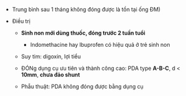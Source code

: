 - Trung bình sau 1 tháng không đóng được là tồn tại ống ĐM)  
- Điều trị  
	- **Sinh non mới dùng thuốc, đóng trước 2 tuần tuổi**  
		- Indomethacine hay Ibuprofen có hiệu quả ở trẻ sinh non  
	- Suy tim: digoxin, lợi tiểu  
	- ĐÓNg dụng cụ ưu tiên và thành công cao: PDA type **A-B-C**, d < **10mm**, **chưa đảo shunt**  
	- Phẫu thuật: PDA không đóng được bằng dụng cụ